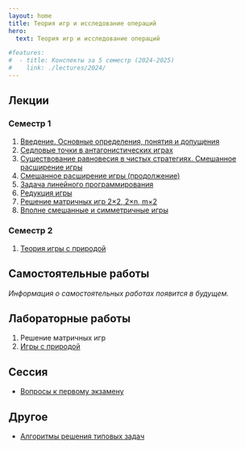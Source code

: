 ```yaml
---
layout: home
title: Теория игр и исследование операций
hero:
  text: Теория игр и исследование операций

#features:
#  - title: Конспекты за 5 семестр (2024-2025)
#    link: ./lectures/2024/
---
```


## Лекции

### Семестр 1

1. [Введение. Основные определения, понятия и допущения](./2024/lectures/01/)
2. [Седловые точки в антагонистических играх](./2024/lectures/02/)
3. [Существование равновесия в чистых стратегиях. Смешанное расширение игры](./2024/lectures/03/)
4. [Смешанное расширение игры (продолжение)](./2024/lectures/04/)
5. [Задача линейного программирования](./2024/lectures/05/)
6. [Редукция игры](./2024/lectures/06/)
7. [Решение матричных игр 2×2, 2×n, m×2](./2024/lectures/07/)
8. [Вполне смешанные и симметричные игры](./2024/lectures/08/)

<!--* [Линейное программирование](./2024/practice/linear-programming/)-->

### Семестр 2

1. [Теория игры с природой](./2025/lectures/01/)

## Самостоятельные работы
*Информация о самостоятельных работах появится в будущем.*

## Лабораторные работы

1. Решение матричных игр
2. [Игры с природой](./2025/labs/02/)

## Сессия
* [Вопросы к первому экзамену](./2024/exams/01/)

## Другое

* [Алгоритмы решения типовых задач](./2024/extra/algorithms/)